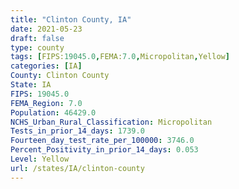 ```yaml
---
title: "Clinton County, IA"
date: 2021-05-23
draft: false
type: county
tags: [FIPS:19045.0,FEMA:7.0,Micropolitan,Yellow]
categories: [IA]
County: Clinton County
State: IA
FIPS: 19045.0
FEMA_Region: 7.0
Population: 46429.0
NCHS_Urban_Rural_Classification: Micropolitan
Tests_in_prior_14_days: 1739.0
Fourteen_day_test_rate_per_100000: 3746.0
Percent_Positivity_in_prior_14_days: 0.053
Level: Yellow
url: /states/IA/clinton-county
---
```



